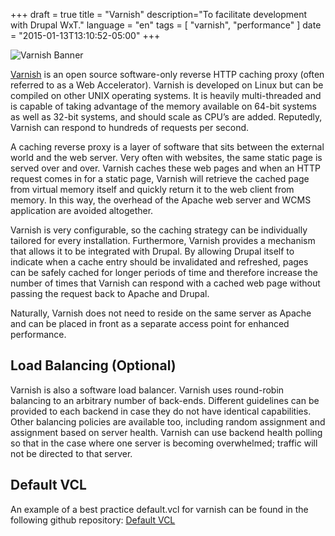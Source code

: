 +++
draft = true
title = "Varnish"
description="To facilitate development with Drupal WxT."
language = "en"
tags = [
    "varnish",
    "performance"
]
date = "2015-01-13T13:10:52-05:00"
+++

<img src="https://dl.dropboxusercontent.com/u/38413195/drupalwxt/performance/varnish-cache.png" alt="Varnish Banner" class="img-responsive" />

[Varnish][varnish] is an open source software-only reverse HTTP caching proxy (often referred to as a Web Accelerator). Varnish is developed on Linux but can be compiled on other UNIX operating systems. It is heavily multi-threaded and is capable of taking advantage of the memory available on 64-bit systems as well as 32-bit systems, and should scale as CPU’s are added. Reputedly, Varnish can respond to hundreds of requests per second.

A caching reverse proxy is a layer of software that sits between the external world and the web server. Very often with websites, the same static page is served over and over. Varnish caches these web pages and when an HTTP request comes in for a static page, Varnish will retrieve the cached page from virtual memory itself and quickly return it to the web client from memory. In this way, the overhead of the Apache web server and WCMS application are avoided altogether.

Varnish is very configurable, so the caching strategy can be individually tailored for every installation. Furthermore, Varnish provides a mechanism that allows it to be integrated with Drupal. By allowing Drupal itself to indicate when a cache entry should be invalidated and refreshed, pages can be safely cached for longer periods of time and therefore increase the number of times that Varnish can respond with a cached web page without passing the request back to Apache and Drupal.

Naturally, Varnish does not need to reside on the same server as Apache and can be placed in front as a separate access point for enhanced performance.

## Load Balancing (Optional)

Varnish is also a software load balancer. Varnish uses round-robin balancing to an arbitrary number of back-ends. Different guidelines can be provided to each backend in case they do not have identical capabilities. Other balancing policies are available too, including random assignment and assignment based on server health. Varnish can use backend health polling so that in the case where one server is becoming overwhelmed; traffic will not be directed to that server.

## Default VCL

An example of a best practice default.vcl for varnish can be found in the following github repository: [Default VCL][varnish_vcl]


<!-- Links Referenced -->

[varnish]:          https://www.varnish-cache.org
[varnish_vcl]:      https://raw.githubusercontent.com/sylus/vagrant-normandy/master/cookbooks/varnish-app/templates/default/default.vcl.erb
